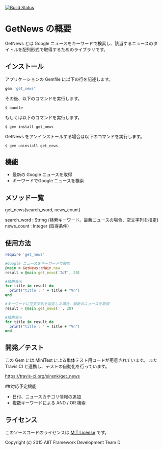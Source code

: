 [![Build Status](https://travis-ci.org/sinsnk/get_news.svg?branch=master)](https://travis-ci.org/sinsnk/get_news)
# GetNews の概要

GetNews とは Google ニュースをキーワードで検索し、該当するニュースのタイトルを配列形式で取得するためのライブラリです。


## インストール

アプリケーションの Gemfile に以下の行を記述します。


```ruby
gem 'get_news'
```

その後、以下のコマンドを実行します。

    $ bundle

もしくは以下のコマンドを実行します。

    $ gem install get_news

GetNews をアンインストールする場合は以下のコマンドを実行します。

    $ gem uninstall get_news


## 機能
* 最新の Google ニュースを取得
* キーワードでGoogle ニュースを検索

## メソッド一覧

get_news(search_word, news_count)

search_word : String (検索キーワード。最新ニュースの場合、空文字列を指定)
news_count : Integer (取得条件)


## 使用方法

```ruby
require 'get_news'

#Google ニュースをキーワードで検索
@main = GetNews::Main.new
result = @main.get_news('IoT', 20)

#結果表示
for title in result do
  print("title : " + title + "¥n")
end

#キーワードに空文字列を指定した場合、最新のニュースを取得
result = @main.get_news('', 20)

#結果表示
for title in result do
  print("title : " + title + "¥n")
end


```

## 開発／テスト

この Gem には MiniTest による単体テスト用コードが用意されています。
また Travis CI と連携し、テストの自動化を行っています。

https://travis-ci.org/sinsnk/get_news


##対応予定機能

* 日付、ニュースカテゴリ情報の追加
* 複数キーワードによる AND / OR 検索


## ライセンス

このソースコードのライセンスは [MIT License](http://opensource.org/licenses/MIT) です。

Copyright (c) 2015 AIIT Framework Development Team D

